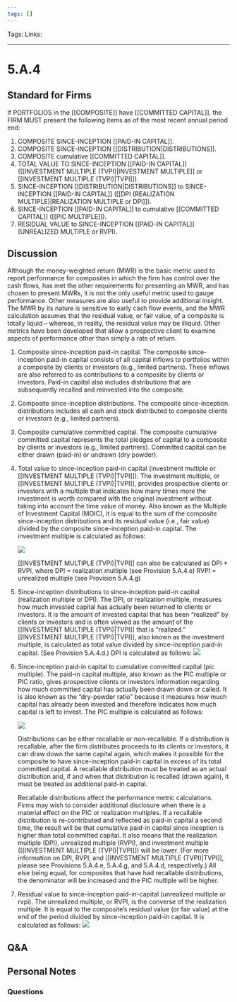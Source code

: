 ```yaml
---
tags: []
---
```

Tags:
Links: 
___
# 5.A.4
## Standard for Firms
If PORTFOLIOS in the [[COMPOSITE]] have [[COMMITTED CAPITAL]], the FIRM MUST present the following items as of the most recent annual period end:
1. COMPOSITE SINCE-INCEPTION [[PAID-IN CAPITAL]].
2. COMPOSITE SINCE-INCEPTION [[DISTRIBUTION|DISTRIBUTIONS]].
3. COMPOSITE cumulative [[COMMITTED CAPITAL]].
4. TOTAL VALUE TO SINCE-INCEPTION [[PAID-IN CAPITAL]] ([[INVESTMENT MULTIPLE (TVPI)|INVESTMENT MULTIPLE]] or [[INVESTMENT MULTIPLE (TVPI)|TVPI]]).
5. SINCE-INCEPTION [[DISTRIBUTION|DISTRIBUTIONS]] to SINCE-INCEPTION [[PAID-IN CAPITAL]] ([[DPI (REALIZATION MULTIPLE)|REALIZATION MULTIPLE or DPI]]).
6. SINCE-INCEPTION [[PAID-IN CAPITAL]] to cumulative [[COMMITTED CAPITAL]] ([[PIC MULTIPLE]]).
7. RESIDUAL VALUE to SINCE-INCEPTION [[PAID-IN CAPITAL]] (UNREALIZED MULTIPLE or RVPI).
## Discussion
Although the money-weighted return (MWR) is the basic metric used to report performance for composites in which the firm has control over the cash flows, has met the other requirements for presenting an MWR, and has chosen to present MWRs, it is not the only useful metric used to gauge performance. Other measures are also useful to provide additional insight. The MWR by its nature is sensitive to early cash flow events, and the MWR calculation assumes that the residual value, or fair value, of a composite is totally liquid – whereas, in reality, the residual value may be illiquid. Other metrics have been developed that allow a prospective client to examine aspects of performance other than simply a rate of return.

1. Composite since-inception paid-in capital.
	The composite since-inception paid-in capital consists of all capital inflows to portfolios within a composite by clients or investors (e.g., limited partners). These inflows are also referred to as contributions to a composite by clients or investors. Paid-in capital also includes distributions that are subsequently recalled and reinvested into the composite.

2. Composite since-inception distributions.
	The composite since-inception distributions includes all cash and stock distributed to composite clients or investors (e.g., limited partners).

3. Composite cumulative committed capital.
	The composite cumulative committed capital represents the total pledges of capital to a composite by clients or investors (e.g., limited partners). Committed capital can be either drawn (paid-in) or undrawn (dry powder).

4. Total value to since-inception paid-in capital (investment multiple or [[INVESTMENT MULTIPLE (TVPI)|TVPI]]).
	The investment multiple, or [[INVESTMENT MULTIPLE (TVPI)|TVPI]], provides prospective clients or investors with a multiple that indicates how many times more the investment is worth compared with the original investment without taking into account the time value of money. Also known as the Multiple of Investment Capital (MOIC), it is equal to the sum of the composite since-inception distributions and its residual value (i.e., fair value) divided by the composite since-inception paid-in capital. The investment multiple is calculated as follows:
	
	![](https://www.gipsstandards.org/wp-content/themes/gips/pdf_img/for_firms/4.A.1.24.png)
	
	[[INVESTMENT MULTIPLE (TVPI)|TVPI]] can also be calculated as DPI + RVPI, where	
		DPI = realization multiple (see Provision 5.A.4.e)
		RVPI = unrealized multiple (see Provision 5.A.4.g)

5. Since-inception distributions to since-inception paid-in capital (realization multiple or DPI).
	The DPI, or realization multiple, measures how much invested capital has actually been returned to clients or investors. It is the amount of invested capital that has been “realized” by clients or investors and is often viewed as the amount of the [[INVESTMENT MULTIPLE (TVPI)|TVPI]] that is “realized.” [[INVESTMENT MULTIPLE (TVPI)|TVPI]], also known as the investment multiple, is calculated as total value divided by since-inception paid-in capital. (See Provision 5.A.4.d.) DPI is calculated as follows:
	![](https://www.gipsstandards.org/wp-content/themes/gips/pdf_img/for_firms/4.A.1.25.png)

6. Since-inception paid-in capital to cumulative committed capital (pic multiple).
	The paid-in capital multiple, also known as the PIC multiple or PIC ratio, gives prospective clients or investors information regarding how much committed capital has actually been drawn down or called. It is also known as the “dry-powder ratio” because it measures how much capital has already been invested and therefore indicates how much capital is left to invest. The PIC multiple is calculated as follows:
	
	![](https://www.gipsstandards.org/wp-content/themes/gips/pdf_img/for_firms/4.A.1.26.png)
	
	Distributions can be either recallable or non-recallable. If a distribution is recallable, after the firm distributes proceeds to its clients or investors, it can draw down the same capital again, which makes it possible for the composite to have since-inception paid-in capital in excess of its total committed capital. A recallable distribution must be treated as an actual distribution and, if and when that distribution is recalled (drawn again), it must be treated as additional paid-in capital.
	
	Recallable distributions affect the performance metric calculations. Firms may wish to consider additional disclosure when there is a material effect on the PIC or realization multiples. If a recallable distribution is re-contributed and reflected as paid-in capital a second time, the result will be that cumulative paid-in capital since inception is higher than total committed capital. It also means that the realization multiple (DPI), unrealized multiple (RVPI), and investment multiple ([[INVESTMENT MULTIPLE (TVPI)|TVPI]]) will be lower. (For more information on DPI, RVPI, and [[INVESTMENT MULTIPLE (TVPI)|TVPI]], please see Provisions 5.A.4.e, 5.A.4.g, and 5.A.4.d, respectively.) All else being equal, for composites that have had recallable distributions, the denominator will be increased and the PIC multiple will be higher.

7. Residual value to since-inception paid-in-capital (unrealized multiple or rvpi).
	The unrealized multiple, or RVPI, is the converse of the realization multiple. It is equal to the composite’s residual value (or fair value) at the end of the period divided by since-inception paid-in capital. It is calculated as follows:
	![](https://www.gipsstandards.org/wp-content/themes/gips/pdf_img/for_firms/4.A.1.27.png)
## Q&A

## Personal Notes

### Questions